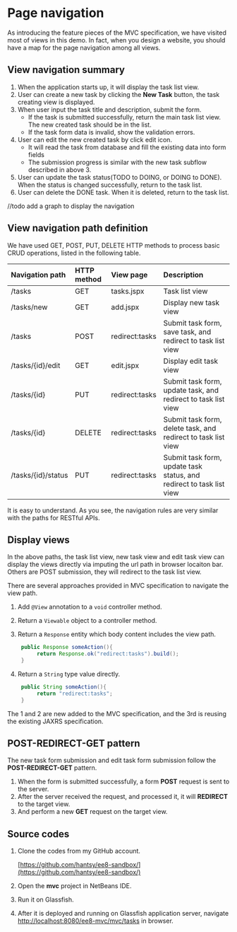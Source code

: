 # Page navigation

As introducing the feature pieces of the MVC specification, we have visited most of views in this demo. In fact, when you design a website, you should have a map for the page navigation among all views.

## View navigation summary

1. When the application starts up, it will display the task list view.
2. User can create a new task by clicking the **New Task** button, the task creating view is displayed.
3. When user input the task title and description, submit the form.
   * If the task is submitted successfully, return the main task list view. The new created task should be in the list.
   * If the task form data is invalid, show the validation errors.
4. User can edit the new created task by click edit icon.
   * It will read the task from database and fill the existing data into form fields
   * The submission progress is similar with the new task subflow described in above 3.
5. User can update the task status\(TODO to DOING, or DOING to DONE\). When the status is changed successfully, return to the task list.
6. User can delete the DONE task. When it is deleted, return to the task list.

//todo add a graph to display the navigation 

## View navigation path definition

We have used GET, POST, PUT, DELETE HTTP methods to process basic CRUD operations, listed in the following table.

| Navigation path | HTTP method | View page | Description |
| :--- | :--- | :--- | :--- |
| /tasks | GET | tasks.jspx | Task list view |
| /tasks/new | GET | add.jspx | Display new task view |
| /tasks | POST | redirect:tasks | Submit task form, save task, and redirect to task list view |
| /tasks/{id}/edit | GET | edit.jspx | Display edit task view |
| /tasks/{id} | PUT | redirect:tasks | Submit task form, update task, and redirect to task list view |
| /tasks/{id} | DELETE | redirect:tasks | Submit task form, delete task, and redirect to task list view |
| /tasks/{id}/status | PUT | redirect:tasks | Submit task form, update task status, and redirect to task list view |

It is easy to understand. As you see, the navigation rules are very similar with the paths for RESTful APIs.

## Display views

In the above paths, the task list view, new task view and edit task view can display the views directly via imputing the url path in browser locaiton bar. Others are POST submission, they will redirect to the task list view.

There are several approaches provided in MVC specification to navigate the view path.

1. Add `@View` annotation to a `void` controller method.
2. Return a `Viewable` object to a controller method.
3. Return a `Response` entity which body content includes the view path.

   ```java
    public Response someAction(){
         return Response.ok("redirect:tasks").build();
    }
   ```

4. Return a `String` type value directly.

   ```java
    public String someAction(){
         return "redirect:tasks";
    }
   ```

The 1 and 2 are new added to the MVC specification, and the 3rd is reusing the existing JAXRS specification.

## POST-REDIRECT-GET pattern

The new task form submission and edit task form submission follow the **POST-REDIRECT-GET** pattern.

1. When the form is submitted successfully, a form **POST** request is sent to the server.
2. After the server received the request, and processed it, it will **REDIRECT** to the target view.
3. And perform a new **GET** request on the target view.

## Source codes

1. Clone the codes from my GitHub account.

   [https://github.com/hantsy/ee8-sandbox/](https://github.com/hantsy/ee8-sandbox/)

2. Open the **mvc** project in NetBeans IDE.
3. Run it on Glassfish.
4. After it is deployed and running on Glassfish application server, navigate [http://localhost:8080/ee8-mvc/mvc/tasks](http://localhost:8080/ee8-mvc/mvc/tasks) in browser.

